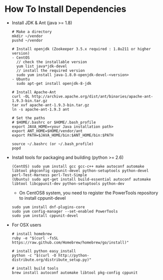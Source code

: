 How To Install Dependencies
===========================

- Install JDK & Ant (java >= 1.8)

  ```
  # Make a directory
  mkdir ~/vendor
  pushd ~/vendor

  # Install openjdk (Zookeeper 3.5.x required : 1.8u211 or higher version)
  - CentOS
    // check the installable version
    yum list java*jdk-devel
    // install the required version
    sudo yum install java-1.8.0-openjdk-devel-<version>
  - Ubuntu
    sudo apt-get install openjdk-8-jdk

  # Install Apache-Ant
  curl -OL http://archive.apache.org/dist/ant/binaries/apache-ant-1.9.3-bin.tar.gz
  tar xvf apache-ant-1.9.3-bin.tar.gz
  ln -s apache-ant-1.9.3 ant

  # Set the paths
  # $HOME/.bashrc or $HOME/.bash_profile
  export JAVA_HOME=<your Java installation path>
  export ANT_HOME=$HOME/vendor/ant
  export PATH=$JAVA_HOME/bin:$ANT_HOME/bin:$PATH

  source ~/.bashrc (or ~/.bash_profile)
  popd 
  ```

- Install tools for packaging and building (python >= 2.6)

  ```
  (CentOS) sudo yum install gcc gcc-c++ make autoconf automake libtool pkgconfig cppunit-devel python-setuptools python-devel perl-Test-Harness perl-Test-Simple
  (Ubuntu) sudo apt-get install build-essential autoconf automake libtool libcppunit-dev python-setuptools python-dev
  ```

  - On CentOS8 system, you need to register the PowerTools repository to install cppunit-devel
  ```
  sudo yum install dnf-plugins-core
  sudo yum config-manager --set-enabled PowerTools
  sudo yum install cppunit-devel
  ```

- For OSX users

  ```
  # install homebrew
  ruby -e "$(curl -fsSL https://raw.github.com/Homebrew/homebrew/go/install)"

  # install python easy_install
  python -c "$(curl -O http://python-distribute.org/distribute_setup.py)"

  # install build tools
  brew install autoconf automake libtool pkg-config cppunit
  ```
